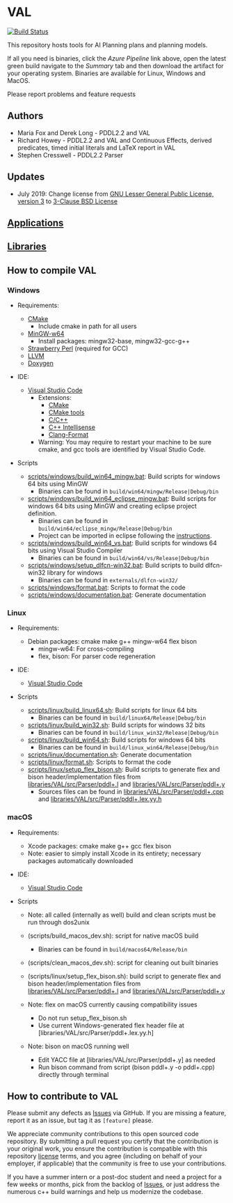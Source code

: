 # VAL

[![Build Status](https://dev.azure.com/schlumberger/ai-planning-validation/_apis/build/status/ai-planning-tool-val-CI?branchName=master)](https://dev.azure.com/schlumberger/ai-planning-validation/_build/latest?definitionId=2&branchName=master)

This repository hosts tools for AI Planning plans and planning models.

If all you need is binaries, click the _Azure Pipeline_ link above, open the latest green build navigate to the _Summary_ tab and then download the artifact for your operating system. Binaries are available for Linux, Windows and MacOS.

Please report problems and feature requests

## Authors

* Maria Fox and Derek Long - PDDL2.2 and VAL
* Richard Howey - PDDL2.2 and VAL and Continuous Effects, derived predicates, timed initial literals and LaTeX report in VAL
* Stephen Cresswell - PDDL2.2 Parser

## Updates

* July 2019: Change license from [GNU Lesser General Public License, version 3](https://opensource.org/licenses/LGPL-3.0) to [3-Clause BSD License](https://opensource.org/licenses/BSD-3-Clause)

## [Applications](applications/README.md)

## [Libraries](libraries/README.md)

## How to compile VAL

### Windows

* Requirements:
  * [CMake](https://cmake.org/)
    * Include cmake in path for all users
  * [MinGW-w64](https://sourceforge.net/projects/mingw)
    * Install packages: mingw32-base, mingw32-gcc-g++
  * [Strawberry Perl](http://strawberryperl.com/) (required for GCC)
  * [LLVM](http://releases.llvm.org)
  * [Doxygen](http://www.doxygen.nl/download.html)

* IDE:
  * [Visual Studio Code](https://code.visualstudio.com/)
    * Extensions:
      * [CMake](https://marketplace.visualstudio.com/items?itemName=twxs.cmake)
      * [CMake tools](https://marketplace.visualstudio.com/items?itemName=vector-of-bool.cmake-tools)
      * [C/C++](https://marketplace.visualstudio.com/items?itemName=ms-vscode.cpptools)
      * [C++ Intellisense](https://marketplace.visualstudio.com/items?itemName=austin.code-gnu-global)
      * [Clang-Format](https://marketplace.visualstudio.com/items?itemName=xaver.clang-format)
    * Warning: You may require to restart your machine to be sure cmake, and gcc tools are identified by Visual Studio Code.

* Scripts
  * [scripts/windows/build_win64_mingw.bat](scripts/windows/build_win64_mingw.bat): Build scripts for windows 64 bits using MinGW
    * Binaries can be found in `build/win64/mingw/Release|Debug/bin`
  * [scripts/windows/build_win64_eclipse_mingw.bat](scripts/windows/build_win64_eclipse_mingw.bat): Build scripts for windows 64 bits using MinGW and creating eclipse project definition.
    * Binaries can be found in `build/win64/eclipse_mingw/Release|Debug/bin`
    * Project can be imported in eclipse following the [instructions](https://www.mantidproject.org/Setting_up_Eclipse_projects_with_CMake).
  * [scripts/windows/build_win64_vs.bat](scripts/windows/build_win64_vs.bat): Build scripts for windows 64 bits using Visual Studio Compiler
    * Binaries can be found in `build/win64/vs/Release|Debug/bin`
  * [scripts/windows/setup_dlfcn-win32.bat](scripts/windows/setup_dlfcn-win32.bat): Build scripts to build dlfcn-win32 library for windows
    * Binaries can be found in `externals/dlfcn-win32/`
  * [scripts/windows/format.bat](scripts/windows/format.bat): Scripts to format the code
  * [scripts/windows/documentation.bat](scripts/windows/documentation.bat): Generate documentation

### Linux

* Requirements:
  * Debian packages: cmake make g++ mingw-w64 flex bison
    * mingw-w64: For cross-compiling
    * flex, bison: For parser code regeneration

* IDE:
  * [Visual Studio Code](https://code.visualstudio.com/)

* Scripts
  * [scripts/linux/build_linux64.sh](scripts/linux/build_linux64.sh): Build scripts for linux 64 bits
    * Binaries can be found in `build/linux64/Release|Debug/bin`
  * [scripts/linux/build_win32.sh](scripts/linux/build_win32.sh): Build scripts for windows 32 bits
    * Binaries can be found in `build/linux_win32/Release|Debug/bin`
  * [scripts/linux/build_win64.sh](scripts/linux/build_win64.sh): Build scripts for windows 64 bits
    * Binaries can be found in `build/linux_win64/Release|Debug/bin`
  * [scripts/linux/documentation.sh](scripts/linux/documentation.sh): Generate documentation
  * [scripts/linux/format.sh](scripts/linux/format.sh): Scripts to format the code
  * [scripts/linux/setup_flex_bison.sh](scripts/linux/setup_flex_bison.sh): Build scripts to generate flex and bison header/implementation files from [libraries/VAL/src/Parser/pddl+.l](libraries/VAL/src/Parser/pddl+.l) and [libraries/VAL/src/Parser/pddl+.y](libraries/VAL/src/Parser/pddl+.y)
    * Sources files can be found in [libraries/VAL/src/Parser/pddl+.cpp](libraries/VAL/src/Parser/pddl+.cpp) and [libraries/VAL/src/Parser/pddl+.lex.yy.h](libraries/VAL/src/Parser/pddl+.lex.yy.h)

### macOS

* Requirements:
  * Xcode packages: cmake make g++ gcc flex bison
  * Note: easier to simply install Xcode in its entirety; necessary packages automatically downloaded

* IDE:
  * [Visual Studio Code](https://code.visualstudio.com/)

* Scripts
  * Note: all called (internally as well) build and clean scripts must be run through dos2unix
  * (scripts/build_macos_dev.sh): script for native macOS build
    * Binaries can be found in `build/macos64/Release/bin`
  * (scripts/clean_macos_dev.sh): script for cleaning out built binaries

  * (scripts/linux/setup_flex_bison.sh): build script to generate flex and bison header/implementation files from [libraries/VAL/src/Parser/pddl+.l](libraries/VAL/src/Parser/pddl+.l) and [libraries/VAL/src/Parser/pddl+.y](libraries/VAL/src/Parser/pddl+.y)
  * Note: flex on macOS currently causing compatibility issues
    * Do not run setup_flex_bison.sh
    * Use current Windows-generated flex header file at [libraries/VAL/src/Parser/pddl+.lex.yy.h]
  * Note: bison on macOS running well
    * Edit YACC file at [libraries/VAL/src/Parser/pddl+.y] as needed
    * Run bison command from script (bison pddl+.y -o pddl+.cpp) directly through terminal

## How to contribute to VAL

Please submit any defects as [Issues](https://github.com/KCL-Planning/VAL/issues) via GitHub.
If you are missing a feature, report it as an issue, but tag it as `[feature]` please.

We appreciate community contributions to this open sourced code repository. By submitting a pull request you certify that the contribution is your original work, you ensure the contribution is compatible with this repository [license](LICENSE) terms, and you agree (including on behalf of your employer, if applicable) that the community is free to use your contributions.

If you have a summer intern or a post-doc student and need a project for a few weeks or months, pick from the backlog of [Issues](https://github.com/KCL-Planning/VAL/issues), or just address the numerous c++ build warnings and help us modernize the codebase.
